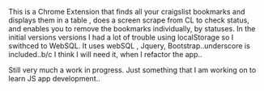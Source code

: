 This is a Chrome Extension that 
finds all your craigslist bookmarks and displays them in a 
table , does a screen scrape from CL to check status, 
and enables you to remove the bookmarks individually, by statuses.
In the initial versions versions I had a lot of trouble using localStorage so I swithced to
WebSQL.
It uses webSQL , Jquery, Bootstrap..underscore is included..b/c I think I will need it, 
when I refactor the app..

Still very much a work in progress. 
Just something that I am working on to learn JS app development..
